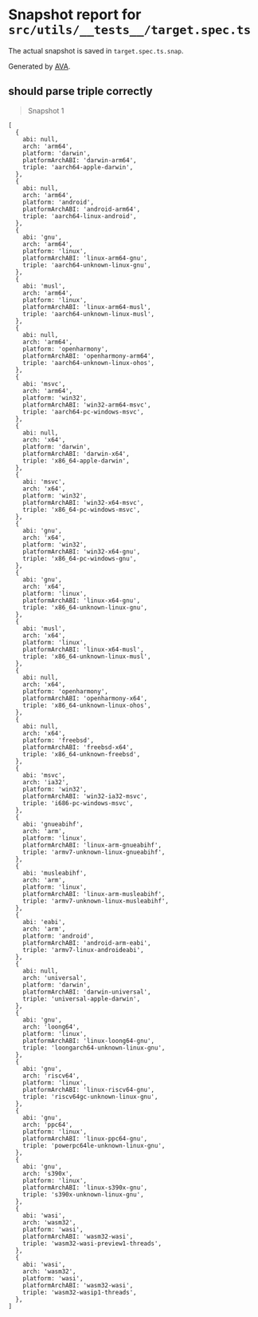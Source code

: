 # Snapshot report for `src/utils/__tests__/target.spec.ts`

The actual snapshot is saved in `target.spec.ts.snap`.

Generated by [AVA](https://avajs.dev).

## should parse triple correctly

> Snapshot 1

    [
      {
        abi: null,
        arch: 'arm64',
        platform: 'darwin',
        platformArchABI: 'darwin-arm64',
        triple: 'aarch64-apple-darwin',
      },
      {
        abi: null,
        arch: 'arm64',
        platform: 'android',
        platformArchABI: 'android-arm64',
        triple: 'aarch64-linux-android',
      },
      {
        abi: 'gnu',
        arch: 'arm64',
        platform: 'linux',
        platformArchABI: 'linux-arm64-gnu',
        triple: 'aarch64-unknown-linux-gnu',
      },
      {
        abi: 'musl',
        arch: 'arm64',
        platform: 'linux',
        platformArchABI: 'linux-arm64-musl',
        triple: 'aarch64-unknown-linux-musl',
      },
      {
        abi: null,
        arch: 'arm64',
        platform: 'openharmony',
        platformArchABI: 'openharmony-arm64',
        triple: 'aarch64-unknown-linux-ohos',
      },
      {
        abi: 'msvc',
        arch: 'arm64',
        platform: 'win32',
        platformArchABI: 'win32-arm64-msvc',
        triple: 'aarch64-pc-windows-msvc',
      },
      {
        abi: null,
        arch: 'x64',
        platform: 'darwin',
        platformArchABI: 'darwin-x64',
        triple: 'x86_64-apple-darwin',
      },
      {
        abi: 'msvc',
        arch: 'x64',
        platform: 'win32',
        platformArchABI: 'win32-x64-msvc',
        triple: 'x86_64-pc-windows-msvc',
      },
      {
        abi: 'gnu',
        arch: 'x64',
        platform: 'win32',
        platformArchABI: 'win32-x64-gnu',
        triple: 'x86_64-pc-windows-gnu',
      },
      {
        abi: 'gnu',
        arch: 'x64',
        platform: 'linux',
        platformArchABI: 'linux-x64-gnu',
        triple: 'x86_64-unknown-linux-gnu',
      },
      {
        abi: 'musl',
        arch: 'x64',
        platform: 'linux',
        platformArchABI: 'linux-x64-musl',
        triple: 'x86_64-unknown-linux-musl',
      },
      {
        abi: null,
        arch: 'x64',
        platform: 'openharmony',
        platformArchABI: 'openharmony-x64',
        triple: 'x86_64-unknown-linux-ohos',
      },
      {
        abi: null,
        arch: 'x64',
        platform: 'freebsd',
        platformArchABI: 'freebsd-x64',
        triple: 'x86_64-unknown-freebsd',
      },
      {
        abi: 'msvc',
        arch: 'ia32',
        platform: 'win32',
        platformArchABI: 'win32-ia32-msvc',
        triple: 'i686-pc-windows-msvc',
      },
      {
        abi: 'gnueabihf',
        arch: 'arm',
        platform: 'linux',
        platformArchABI: 'linux-arm-gnueabihf',
        triple: 'armv7-unknown-linux-gnueabihf',
      },
      {
        abi: 'musleabihf',
        arch: 'arm',
        platform: 'linux',
        platformArchABI: 'linux-arm-musleabihf',
        triple: 'armv7-unknown-linux-musleabihf',
      },
      {
        abi: 'eabi',
        arch: 'arm',
        platform: 'android',
        platformArchABI: 'android-arm-eabi',
        triple: 'armv7-linux-androideabi',
      },
      {
        abi: null,
        arch: 'universal',
        platform: 'darwin',
        platformArchABI: 'darwin-universal',
        triple: 'universal-apple-darwin',
      },
      {
        abi: 'gnu',
        arch: 'loong64',
        platform: 'linux',
        platformArchABI: 'linux-loong64-gnu',
        triple: 'loongarch64-unknown-linux-gnu',
      },
      {
        abi: 'gnu',
        arch: 'riscv64',
        platform: 'linux',
        platformArchABI: 'linux-riscv64-gnu',
        triple: 'riscv64gc-unknown-linux-gnu',
      },
      {
        abi: 'gnu',
        arch: 'ppc64',
        platform: 'linux',
        platformArchABI: 'linux-ppc64-gnu',
        triple: 'powerpc64le-unknown-linux-gnu',
      },
      {
        abi: 'gnu',
        arch: 's390x',
        platform: 'linux',
        platformArchABI: 'linux-s390x-gnu',
        triple: 's390x-unknown-linux-gnu',
      },
      {
        abi: 'wasi',
        arch: 'wasm32',
        platform: 'wasi',
        platformArchABI: 'wasm32-wasi',
        triple: 'wasm32-wasi-preview1-threads',
      },
      {
        abi: 'wasi',
        arch: 'wasm32',
        platform: 'wasi',
        platformArchABI: 'wasm32-wasi',
        triple: 'wasm32-wasip1-threads',
      },
    ]
